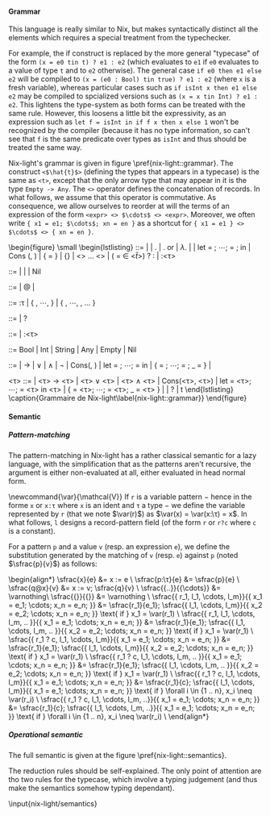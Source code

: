 #### Grammar

This language is really similar to Nix, but makes syntactically distinct all
the elements which requires a special treatment from the typechecker.

For example, the if construct is replaced by the more general "typecase" of the
form `(x = e0 tin t) ? e1 : e2` (which evaluates to `e1` if `e0` evaluates to a
value of type `t` and to `e2` otherwise).
The general case `if e0 then e1 else e2` will be compiled to `(x = (e0 : Bool)
tin true) ? e1 : e2` (where `x` is a fresh variable), whereas particular cases
such as `if isInt x then e1 else e2` may be compiled to spcialized versions
such as `(x = x tin Int) ? e1 : e2`.
This lightens the type-system as both forms can be treated with the same rule.
However, this loosens a little bit the expressivity, as an expression such as
`let f = isInt in if f x then x else 1` won't be recognized by the compiler
(because it has no type information, so can't see that `f` is the same
predicate over types as `isInt` and thus should be treated the same way.

Nix-light's grammar is given in figure \pref{nix-light::grammar}.
The construct `<$\hat{t}$>` (defining the types that appears in a typecase) is
the same as `<t>`, except that the only arrow type that may appear in it is the
type `Empty -> Any`.
The `<>` operator defines the concatenation of records.
In what follows, we assume that this operator is commutative. As consequence,
we allow ourselves to reorder at will the terms of an expression of the form
`<expr> <> $\cdots$ <> <expr>`.
Moreover, we often write `{ x1 = e1; $\cdots$; xn = en }` as a shortcut for
`{ x1 = e1 } <> $\cdots$ <> { xn = en }`.

\begin{figure}
  \small
  \begin{lstlisting}
<expr> ::=
    <ident> | <constant>
  | <expr>.<access-path> | <expr>.<access-path> or <expr>
  | $\lambda$<pattern>.<expr> | <expr> <expr>
  | let <var-pattern> = <expr>; $\cdots{}$; <var-pattern> = <expr>; in <expr>
  | Cons (<expr>, <expr>)
  | { <ident> = <expr> } | {} | <expr> <> ... <> <expr>
  | (<ident> = <expr> $\in$ <$\hat{t}$>) ? <expr> : <expr>
  | <expr>:<τ>

<constant> ::= <string> | <int> | <bool> | Nil

<pattern> ::= <record-pattern> | <record-pattern>@<ident>
  | <var-pattern>

<record-pattern> ::= <record-pattern>:τ
  | { <record-pattern-field>, $\cdots$, <record-pattern-field> }
  | { <record-pattern-field>, $\cdots$, <record-pattern-field>, … }

<record-pattern-field> ::= <var-pattern> | <var-pattern> ? <constant>

<var-pattern> ::= <ident> | <ident>:<τ>

<basetype> ::= Bool | Int | String | Any | Empty | Nil

<t> ::= <constant> | <t> $\rightarrow$ <t>
  | <t> $\vee$ <t> | <t> $\wedge$ <t> | $\lnot$ <t>
  | Cons(<t>, <t>) | let <ident> = <t>; $\cdots$; <ident> = <t> in <t>
  | { <ident> = <t>; $\cdots$; <ident> = <t>; _ = <t> }
  | <basetype>

<τ> ::= <constant> | <τ> $\rightarrow$ <τ>
  | <τ> $\vee$ <τ> | <τ> $\wedge$ <τ>
  | Cons(<τ>, <τ>) | let <ident> = <τ>; $\cdots$; <ident> = <τ> in <τ>
  | { <ident> = <τ>; $\cdots$; <ident> = <τ>; _ = <τ> }
  | <basetype> | ?
  | t
  \end{lstlisting}
  \caption{Grammaire de Nix-light\label{nix-light::grammar}}
\end{figure}

#### Semantic

##### Pattern-matching

The pattern-matching in Nix-light has a rather classical semantic for a lazy
language, with the simplification that as the patterns aren't recursive, the
argument is either non-evaluated at all, either evaluated in head normal form.

\newcommand{\var}{\mathcal{V}}
If `r` is a variable pattern − hence in the forme `x` or `x:τ` where `x` is an
ident and `τ` a type − we define the variable represented by `r` (that we note
$\var(r)$) as $\var(x) = \var(x:\τ) = x$.
In what follows, `l` designs a record-pattern field (of the form `r` or `r?c`
where `c` is a constant).

For a pattern `p` and a value `v` (resp. an expression `e`), we define the
substitution generated by the matching of `v` (resp. `e`) against `p` (noted
$\sfrac{p}{v}$) as follows:

\begin{align*}
  \sfrac{x}{e}    &= x := e \\
  \sfrac{p:\τ}{e}  &= \sfrac{p}{e} \\
  \sfrac{q@x}{v}  &= x := v; \sfrac{q}{v} \\
  \sfrac{\{..\}}{\{\cdots\}} &= \varnothing\\
  \sfrac{\{\}}{\{\}} &= \varnothing \\
  \sfrac{\{ r_1, l_1, \cdots, l_m\}}{\{ x_1 = e_1; \cdots; x_n = e_n; \}}
    &= \sfrac{r_1}{e_1};
       \sfrac{\{ l_1, \cdots, l_m\}}{\{ x_2 = e_2; \cdots; x_n = e_n; \}}
       \text{ if } x_1 = \var(r_1) \\
  \sfrac{\{ r_1, l_1, \cdots, l_m, .. \}}{\{ x_1 = e_1; \cdots; x_n = e_n; \}}
    &= \sfrac{r_1}{e_1};
       \sfrac{\{ l_1, \cdots, l_m, .. \}}{\{ x_2 = e_2; \cdots; x_n = e_n; \}}
       \text{ if } x_1 = \var(r_1) \\
  \sfrac{\{ r_1 ? c, l_1, \cdots, l_m\}}{\{ x_1 = e_1; \cdots; x_n = e_n; \}}
    &= \sfrac{r_1}{e_1};
       \sfrac{\{ l_1, \cdots, l_m\}}{\{ x_2 = e_2; \cdots; x_n = e_n; \}}
       \text{ if } x_1 = \var(r_1) \\
  \sfrac{\{ r_1 ? c, l_1, \cdots, l_m, .. \}}{\{ x_1 = e_1; \cdots; x_n = e_n; \}}
    &= \sfrac{r_1}{e_1};
       \sfrac{\{ l_1, \cdots, l_m, .. \}}{\{ x_2 = e_2; \cdots; x_n = e_n; \}}
       \text{ if } x_1 = \var(r_1) \\
  \sfrac{\{ r_1 ? c, l_1, \cdots, l_m\}}{\{ x_1 = e_1; \cdots; x_n = e_n; \}}
    &= \sfrac{r_1}{c};
       \sfrac{\{ l_1, \cdots, l_m\}}{\{ x_1 = e_1; \cdots; x_n = e_n; \}}
       \text{ if } \forall i \in \{1 .. n\}, x_i \neq \var(r_i) \\
  \sfrac{\{ r_1 ? c, l_1, \cdots, l_m, ..\}}{\{ x_1 = e_1; \cdots; x_n = e_n; \}}
    &= \sfrac{r_1}{c};
       \sfrac{\{ l_1, \cdots, l_m, ..\}}{\{ x_1 = e_1; \cdots; x_n = e_n; \}}
       \text{ if } \forall i \in \{1 .. n\}, x_i \neq \var(r_i) \\
\end{align*}

##### Operational semantic

The full semantic is given at the figure \pref{nix-light::semantics}.

The reduction rules should be self-explained.
The only point of attention are tho two rules for the typecase, which involve a
typing judgement (and thus make the semantics somehow typing dependant).
<!---
  XXX: Should we constrain again the allowed types to prevent evaluation issues?

  The problem here is that the value is only in head normal form, while the
  type may need to explore at an arbitrary depth.
  Thus, we need either to specify complex rules for the evaluation or to
  restrict the appearing types.
--->
<!--- TODO: Find a way to express the restriction that record fields need to be
distincts --->

\input{nix-light/semantics}
